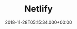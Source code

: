 ---
title: Netlify
date: 2018-11-28T05:15:34.000+00:00
weight: 2
rss_ignore: true
thumbnail: images/partners/wiselawowl.png
---